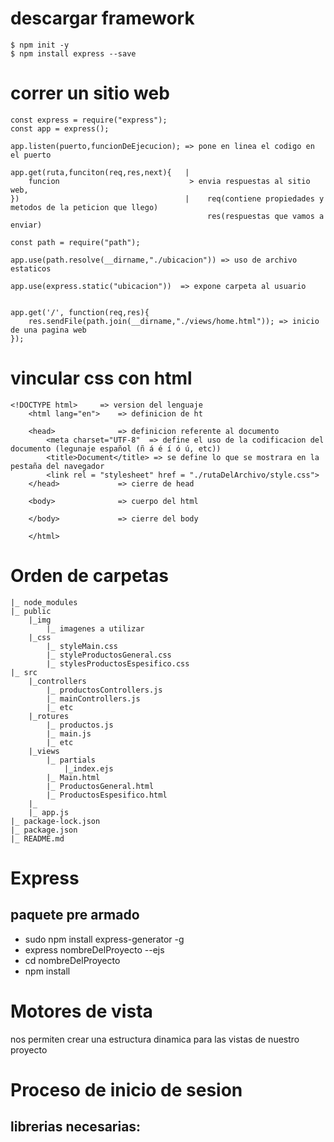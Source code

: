 # descargar framework
    $ npm init -y
    $ npm install express --save

# correr un sitio web

    const express = require("express");
    const app = express();

    app.listen(puerto,funcionDeEjecucion); => pone en linea el codigo en el puerto
    
    app.get(ruta,funciton(req,res,next){   |
        funcion                             > envia respuestas al sitio web, 
    })                                     |    req(contiene propiedades y metodos de la peticion que llego)
                                                res(respuestas que vamos a enviar)

    const path = require("path");

    app.use(path.resolve(__dirname,"./ubicacion")) => uso de archivo estaticos

    app.use(express.static("ubicacion"))  => expone carpeta al usuario


    app.get('/', function(req,res){
        res.sendFile(path.join(__dirname,"./views/home.html")); => inicio de una pagina web 
    });

# vincular css con html

    <!DOCTYPE html>     => version del lenguaje 
        <html lang="en">    => definicion de ht

        <head>              => definicion referente al documento
            <meta charset="UTF-8"  => define el uso de la codificacion del documento (legunaje español (ñ á é í ó ú, etc))            
            <title>Document</title> => se define lo que se mostrara en la pestaña del navegador
            <link rel = "stylesheet" href = "./rutaDelArchivo/style.css"> 
        </head>             => cierre de head           

        <body>              => cuerpo del html 
                
        </body>             => cierre del body

        </html>

# Orden de carpetas
    |_ node_modules
    |_ public
        |_img
            |_ imagenes a utilizar   
        |_css
            |_ styleMain.css
            |_ styleProductosGeneral.css
            |_ stylesProductosEspesifico.css
    |_ src
        |_controllers
            |_ productosControllers.js
            |_ mainControllers.js
            |_ etc 
        |_rotures
            |_ productos.js
            |_ main.js
            |_ etc
        |_views
            |_ partials
                |_index.ejs
            |_ Main.html
            |_ ProductosGeneral.html
            |_ ProductosEspesifico.html
        |_
        |_ app.js
    |_ package-lock.json
    |_ package.json
    |_ README.md

# Express
## paquete pre armado 
- sudo npm install express-generator -g
- express nombreDelProyecto --ejs
- cd nombreDelProyecto
- npm install

# Motores de vista
nos permiten crear una estructura dinamica para las vistas de nuestro proyecto

# Proceso de inicio de sesion
## librerias necesarias:
